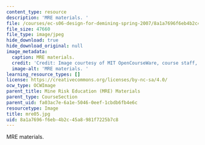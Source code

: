 ```yaml
---
content_type: resource
description: 'MRE materials. '
file: /courses/ec-s06-design-for-demining-spring-2007/8a1a7696f6eb4b2c45a8981f7225b7c8_mre05.jpg
file_size: 47660
file_type: image/jpeg
hide_download: true
hide_download_original: null
image_metadata:
  caption: MRE materials.
  credit: 'Credit: Image courtesy of MIT OpenCourseWare, course staff, and students.'
  image-alt: 'MRE materials. '
learning_resource_types: []
license: https://creativecommons.org/licenses/by-nc-sa/4.0/
ocw_type: OCWImage
parent_title: Mine Risk Education (MRE) Materials
parent_type: CourseSection
parent_uid: fa03ac7e-6a1e-5046-0eef-1cbdb6fb4e6c
resourcetype: Image
title: mre05.jpg
uid: 8a1a7696-f6eb-4b2c-45a8-981f7225b7c8
---
```

MRE materials. 